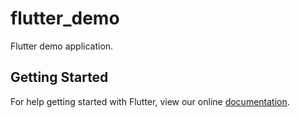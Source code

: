 # flutter_demo

Flutter demo application.

## Getting Started

For help getting started with Flutter, view our online
[documentation](https://flutter.io/).

